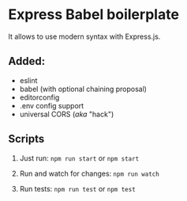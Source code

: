 # Express Babel boilerplate

It allows to use modern syntax with Express.js.

## Added:

* eslint
* babel (with optional chaining proposal)
* editorconfig
* .env config support
* universal CORS (*aka* "hack")

## Scripts

1. Just run: `npm run start` or `npm start` 

2. Run and watch for changes: `npm run watch`

3. Run tests: `npm run test` or `npm test`